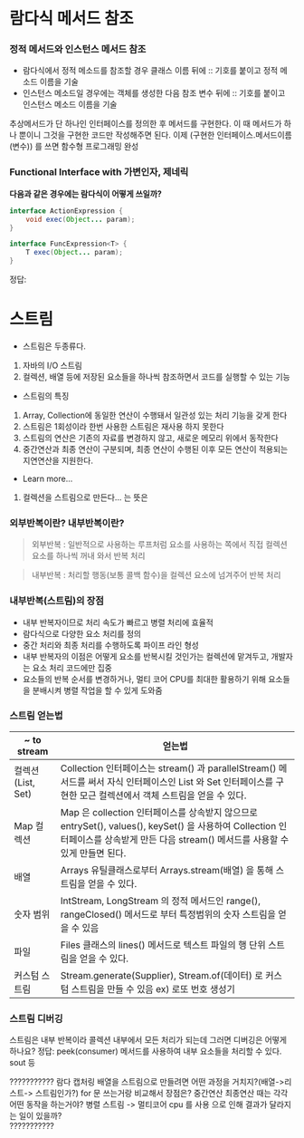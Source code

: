 # 람다식 메서드 참조

### 정적 메서드와 인스턴스 메서드 참조
- 람다식에서 정적 메소드를 참조할 경우 클래스 이름 뒤에 :: 기호를 붙이고 정적 메소드 이름을 기술
- 인스턴스 메소드일 경우에는 객체를 생성한 다음 참조 변수 뒤에 :: 기호를 붙이고 인스턴스 메소드 이름을 기술

추상메서드가 단 하나인 인터페이스를 정의한 후 메서드를 구현한다.
이 때 메서드가 하나 뿐이니 그것을 구현한 코드만 작성해주면 된다.
이제 (구현한 인터페이스.메서드이름(변수)) 를 쓰면 함수형 프로그래밍 완성

### Functional Interface with 가변인자, 제네릭
**다음과 같은 경우에는 람다식이 어떻게 쓰일까?**
```java
interface ActionExpression {
	void exec(Object... param);
}

interface FuncExpression<T> {
	T exec(Object... param);
}
```
정답: 

# 스트림
- 스트림은 두종류다.
1. 자바의 I/O 스트림
2. 컬렉션, 배열 등에 저장된 요소들을 하나씩 참조하면서 코드를 실행할 수 있는 기능

- 스트림의 특징
1. Array, Collection에 동일한 연산이 수행돼서 일관성 있는 처리 기능을 갖게 한다
2. 스트림은 1회성이라 한번 사용한 스트림은 재사용 하지 못한다
3. 스트림의 연산은 기존의 자료를 변경하지 않고, 새로운 메모리 위에서 동작한다
4. 중간연산과 최종 연산이 구분되며, 최종 연산이 수행된 이후 모든 연산이 적용되는 지연연산을
  지원한다.

- Learn more... 
1. 컬렉션을 스트림으로 만든다... 는 뜻은

### 외부반복이란? 내부반복이란?
> 외부반복 : 일반적으로 사용하는 루프처럼 요소를 사용하는 쪽에서 직접 컬렉션 요소를 하나씩 꺼내 와서 반복 처리 

> 내부반복 : 처리할 행동(보통 콜백 함수)을 컬렉션 요소에 넘겨주어 반복 처리

### 내부반복(스트림)의 장점
- 내부 반복자이므로 처리 속도가 빠르고 병렬 처리에 효율적
- 람다식으로 다양한 요소 처리를 정의
- 중간 처리와 최종 처리를 수행하도록 파이프 라인 형성
- 내부 반복자의 이점은 어떻게 요소를 반복시킬 것인가는 컬렉션에 맡겨두고,
  개발자는 요소 처리 코드에만 집중
- 요소들의 반복 순서를 변경하거나, 멀티 코어 CPU를 최대한 활용하기 위해 요소들을 분배시켜
  병렬 작업을 할 수 있게 도와줌

### 스트림 얻는법
| ~ to stream    | 얻는법                                                                                                                                 |
|----------------|-------------------------------------------------------------------------------------------------------------------------------------|
| 컬렉션(List, Set) | Collection 인터페이스는 stream() 과 parallelStream() 메서드를 써서 자식 인터페이스인 List 와 Set 인터페이스를 구현한 모근 컬렉션에서 객체 스트림을 얻을 수 있다.                     |
| Map 컬렉션        | Map 은 collection 인터페이스를 상속받지 않으므로 entrySet(), values(), keySet() 을 사용하여 Collection 인터페이스를 상속받게 만든 다음 stream() 메서드를 사용할 수 있게 만들면 된다. |
| 배열             | Arrays 유틸클래스로부터 Arrays.stream(배열) 을 통해 스트림을 얻을 수 있다.                                                                                |
| 숫자 범위          | IntStream, LongStream 의 정적 메서드인 range(), rangeClosed() 메서드로 부터 특정범위의 숫자 스트림을 얻을 수 있음                                                |
| 파일             | Files 클래스의 lines() 메서드로 텍스트 파일의 행 단위 스트림을 얻을 수 있다.                                                                                  |
| 커스텀 스트림        | Stream.generate(Supplier), Stream.of(데이터) 로 커스텀 스트림을 만들 수 있음  ex) 로또 번호 생성기                                                         |

### 스트림 디버깅
스트림은 내부 반복이라 콜렉션 내부에서 모든 처리가 되는데 그러면 디버깅은 어떻게 하나요?
정답: peek(consumer) 메서드를 사용하여 내부 요소들을 처리할 수 있다. sout 등



???????????
람다 캡처링
배열을 스트림으로 만들려면 어떤 과정을 거치지?(배열->리스트-> 스트림인가?)
for 문 쓰는거랑 비교해서 장점은?
중간연산 최종연산 때는 각각 어떤 동작을 하는거야?
병렬 스트림 -> 멀티코어 cpu 를 사용 으로 인해 결과가 달라지는 일이 있을까?  
???????????